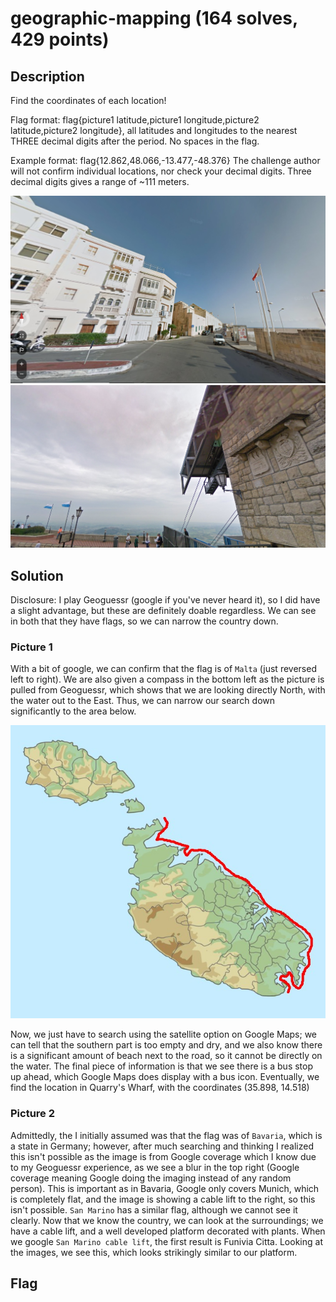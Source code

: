 # geographic-mapping (164 solves, 429 points)

## Description
Find the coordinates of each location!

Flag format: flag{picture1 latitude,picture1 longitude,picture2 latitude,picture2 longitude}, all latitudes and longitudes to the nearest THREE decimal digits after the period. No spaces in the flag.

Example format: flag{12.862,48.066,-13.477,-48.376} The challenge author will not confirm individual locations, nor check your decimal digits. Three decimal digits gives a range of ~111 meters.

![picture1.png](picture1.png) ![picture2.png](picture2.png)

## Solution
Disclosure: I play Geoguessr (google if you've never heard it), so I did have a slight advantage, but these are definitely doable regardless. We can see in both that they have flags, so we can narrow the country down. 

### Picture 1
With a bit of google, we can confirm that the flag is of `Malta` (just reversed left to right). We are also given a compass in the bottom left as the picture is pulled from Geoguessr, which shows that we are looking directly North, with the water out to the East. Thus, we can narrow our search down significantly to the area below. 

![](coast.jpg)

Now, we just have to search using the satellite option on Google Maps; we can tell that the southern part is too empty and dry, and we also know there is a significant amount of beach next to the road, so it cannot be directly on the water. The final piece of information is that we see there is a bus stop up ahead, which Google Maps does display with a bus icon. Eventually, we find the location in Quarry's Wharf, with the coordinates (35.898, 14.518)

### Picture 2
Admittedly, the I initially assumed was that the flag was of `Bavaria`, which is a state in Germany; however, after much searching and thinking I realized this isn't possible as the image is from Google coverage which I know due to my Geoguessr experience, as we see a blur in the top right (Google coverage meaning Google doing the imaging instead of any random person). This is important as in Bavaria, Google only covers Munich, which is completely flat, and the image is showing a cable lift to the right, so this isn't possible. `San Marino` has a similar flag, although we cannot see it clearly. Now that we know the country, we can look at the surroundings; we have a cable lift, and a well developed platform decorated with plants. When we google `San Marino cable lift`, the first result is Funivia Citta. Looking at the images, we see this, which looks strikingly similar to our platform.

## Flag



